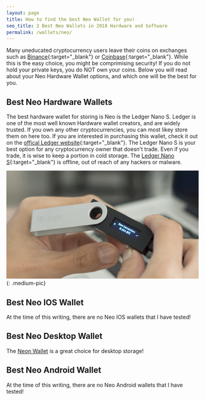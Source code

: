 ```yaml
---
layout: page
title: How to find the best Neo Wallet for you!
seo_title: 2 Best Neo Wallets in 2018 Hardware and Software
permalink: /wallets/neo/
---
```


Many uneducated cryptocurrency users leave their coins on exchanges such as [Binance](https://www.binance.com/?ref=18991911){:target="_blank"} or [Coinbase](https://www.coinbase.com/join/53bc38a3b11f6623df000004){:target="_blank"}. While this is the easy choice, you might be comprimising security! If you do not hold your private keys, you do NOT own your coins. Below you will read about your Neo Hardware Wallet options, and which one will be the best for you. 


## Best Neo Hardware Wallets

The best hardware wallet for storing is Neo is the Ledger Nano S. Ledger is one of the most well known Hardware wallet creators, and are widely trusted. If you own any other cryptocurrencies, you can most likey store them on here too. If you are interested in purchasing this wallet, check it out on the [offical Ledger website](https://www.ledgerwallet.com/r/607d
){:target="_blank"}. The Ledger Nano S is your best option for any cryptocurrency owner that doesn't trade. Even if you trade, it is wise to keep a portion in cold storage. The [Ledger Nano S](https://www.ledgerwallet.com/r/607d){:target="_blank"} is offline, out of reach of any hackers or malware. 

![Coinbasehome](/img/ledger.png){: .medium-pic}


## Best Neo IOS Wallet

At the time of this writing, there are no Neo IOS wallets that I have tested!

## Best Neo Desktop Wallet

The [Neon Wallet](https://github.com/CityOfZion/neon-wallet/releases) is a great choice for desktop storage! 

## Best Neo Android Wallet

At the time of this writing, there are no Neo Android wallets that I have tested!


